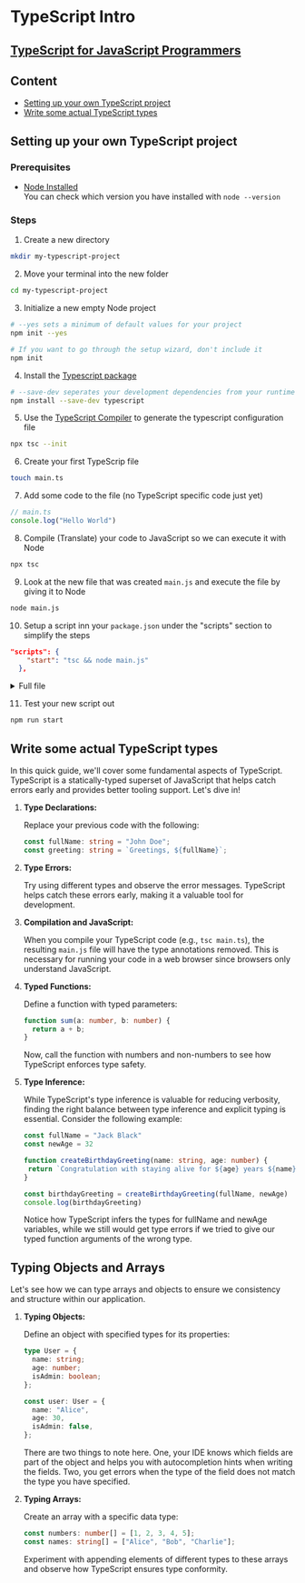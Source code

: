# TypeScript Intro
## [TypeScript for JavaScript Programmers](https://www.typescriptlang.org/docs/handbook/typescript-in-5-minutes.html)

## Content

- [Setting up your own TypeScript project](#setting-up-your-own-typescript-project)
- [Write some actual TypeScript types](#write-some-actual-typescript-types)

## Setting up your own TypeScript project

### Prerequisites

- [Node Installed]()<br>
  You can check which version you have installed with `node --version`

### Steps

1. Create a new directory
```sh
mkdir my-typescript-project
```
2. Move your terminal into the new folder
```sh
cd my-typescript-project
```
3. Initialize a new empty Node project
```sh
# --yes sets a minimum of default values for your project
npm init --yes

# If you want to go through the setup wizard, don't include it
npm init
```
4. Install the [Typescript package](https://www.npmjs.com/package/typescript)
```sh
# --save-dev seperates your development dependencies from your runtime dependencies
npm install --save-dev typescript
```
5. Use the [TypeScript Compiler]() to generate the typescript configuration file
```sh
npx tsc --init 
```
6. Create your first TypeScrip file
```sh
touch main.ts
```
7. Add some code to the file (no TypeScript specific code just yet)
```ts
// main.ts
console.log("Hello World")
```
8. Compile (Translate) your code to JavaScript so we can execute it with Node
```sh
npx tsc
```
9. Look at the new file that was created `main.js` and execute the file by giving it to Node
```sh
node main.js
```

10. Setup a script inn your `package.json` under the "scripts" section to simplify the steps
```json
"scripts": {
    "start": "tsc && node main.js"
  },
```
<details>
<summary>Full file</summary>

```json
{
  "name": "typescript-intro",
  "version": "1.0.0",
  "description": "",
  "main": "index.js",
  "scripts": {
    "start": "tsc && node main.js"
  },
  "keywords": [],
  "author": "",
  "license": "ISC",
  "devDependencies": {
    "typescript": "^5.2.2"
  }
}
```
</details>

11. Test your new script out
```sh
npm run start
```

## Write some actual TypeScript types

In this quick guide, we'll cover some fundamental aspects of TypeScript. TypeScript is a statically-typed superset of JavaScript that helps catch errors early and provides better tooling support. Let's dive in!

1. **Type Declarations:**

   Replace your previous code with the following:

   ```ts
   const fullName: string = "John Doe";
   const greeting: string = `Greetings, ${fullName}`;
   ```

2. **Type Errors:**

   Try using different types and observe the error messages. TypeScript helps catch these errors early, making it a valuable tool for development.

3. **Compilation and JavaScript:**

   When you compile your TypeScript code (e.g., `tsc main.ts`), the resulting `main.js` file will have the type annotations removed. This is necessary for running your code in a web browser since browsers only understand JavaScript.

4. **Typed Functions:**

   Define a function with typed parameters:

   ```ts
   function sum(a: number, b: number) {
     return a + b;
   }
   ```

   Now, call the function with numbers and non-numbers to see how TypeScript enforces type safety.

5. **Type Inference:**

   While TypeScript's type inference is valuable for reducing verbosity, finding the right balance between type inference and explicit typing is essential. Consider the following example:
   
   ```ts
   const fullName = "Jack Black"
   const newAge = 32

   function createBirthdayGreeting(name: string, age: number) {
    return `Congratulation with staying alive for ${age} years ${name}!!`
   }

   const birthdayGreeting = createBirthdayGreeting(fullName, newAge)
   console.log(birthdayGreeting)
   ```

   Notice how TypeScript infers the types for fullName and newAge variables, while we still would get type errors if we tried to give our typed function arguments of the wrong type.

## Typing Objects and Arrays

Let's see how we can type arrays and objects to ensure we consistency and structure within our application.

1. **Typing Objects:**

   Define an object with specified types for its properties:

   ```ts
   type User = {
     name: string;
     age: number;
     isAdmin: boolean;
   };

   const user: User = {
     name: "Alice",
     age: 30,
     isAdmin: false,
   };
   ```

   There are two things to note here.
   One, your IDE knows which fields are part of the object and helps you with autocompletion hints when writing the fields.
   Two, you get errors when the type of the field does not match the type you have specified.

2. **Typing Arrays:**

   Create an array with a specific data type:

   ```ts
   const numbers: number[] = [1, 2, 3, 4, 5];
   const names: string[] = ["Alice", "Bob", "Charlie"];
   ```

   Experiment with appending elements of different types to these arrays and observe how TypeScript ensures type conformity.
